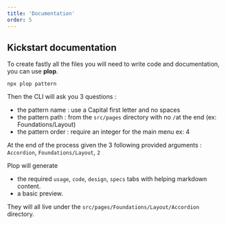 ```yaml
---
title: 'Documentation'
order: 5
---
```


## Kickstart documentation

To create fastly all the files you will need to write code and documentation, you can use **plop**.

`npx plop pattern`

Then the CLI will ask you 3 questions : 

- the pattern name : use a Capital first letter and no spaces
- the pattern path : from the `src/pages` directory with no `/`at the end (ex: Foundations/Layout)
- the pattern order : require an integer for the main menu ex: 4

At the end of the process given the 3 following provided arguments : `Accordion`, `Foundations/Layout`, `2` 

Plop will generate 
* the required `usage`, `code`, `design`, `specs` tabs with helping markdown content.
* a basic preview. 

They will all live under the `src/pages/Foundations/Layout/Accordion` directory. 
